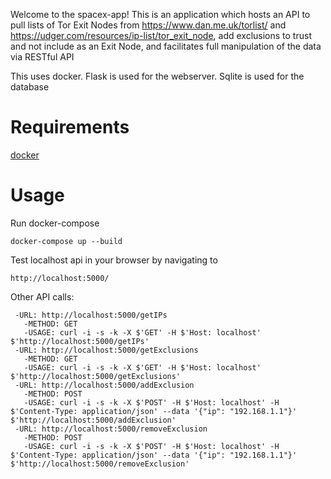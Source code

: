 Welcome to the spacex-app!  This is an application which hosts an API to pull lists of Tor Exit Nodes from https://www.dan.me.uk/torlist/ and https://udger.com/resources/ip-list/tor_exit_node, add exclusions to trust and not include as an Exit Node, and facilitates full manipulation of the data via RESTful API

This uses docker.  Flask is used for the webserver.  Sqlite is used for the database

# Requirements
[docker](https://www.docker.com/get-docker)

# Usage
Run docker-compose
```
docker-compose up --build
```

Test localhost api in your browser by navigating to
```
http://localhost:5000/
```


Other API calls:
```
 -URL: http://localhost:5000/getIPs
   -METHOD: GET
   -USAGE: curl -i -s -k -X $'GET' -H $'Host: localhost' $'http://localhost:5000/getIPs'
 -URL: http://localhost:5000/getExclusions
   -METHOD: GET
   -USAGE: curl -i -s -k -X $'GET' -H $'Host: localhost' $'http://localhost:5000/getExclusions'
 -URL: http://localhost:5000/addExclusion
   -METHOD: POST
   -USAGE: curl -i -s -k -X $'POST' -H $'Host: localhost' -H $'Content-Type: application/json' --data '{"ip": "192.168.1.1"}' $'http://localhost:5000/addExclusion'
 -URL: http://localhost:5000/removeExclusion 
   -METHOD: POST
   -USAGE: curl -i -s -k -X $'POST' -H $'Host: localhost' -H $'Content-Type: application/json' --data '{"ip": "192.168.1.1"}' $'http://localhost:5000/removeExclusion'
```

